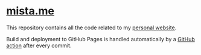 # [mista.me](http://mista.me)

This repository contains all the code related to my [personal website](https://mista.me). 

Build and deployment to GitHub Pages is handled automatically by a [GitHub action](https://github.com/agustinmista/website/blob/master/.github/workflows/build-and-deploy.yml) after every commit.
